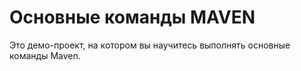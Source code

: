 # Основные команды MAVEN

Это демо-проект, на котором вы научитесь выполнять основные команды Maven.
